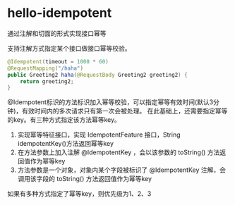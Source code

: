 # hello-idempotent
通过注解和切面的形式实现接口幂等

支持注解方式指定某个接口做接口幂等校验。
```java
@Idempotent(timeout = 1000 * 60)
@RequestMapping("/haha")
public Greeting2 haha(@RequestBody Greeting2 greeting2) {
    return greeting2;
}
```
@Idempotent标识的方法标识加入幂等校验，可以指定幂等有效时间(默认3分钟)，有效时间内的多次请求只有第一次会被处理。
在此基础上，还需要指定幂等的key。有三种方式指定该方法幂等key。

1. 实现幂等特征接口，实现 IdempotentFeature 接口，String idempotentKey()方法返回幂等key
2. 在方法参数上加入注解 @IdempotentKey ，会以该参数的 toString() 方法返回值作为幂等key
3. 方法参数是一个对象，对象内某个字段被标识了 @IdempotentKey 注解，会调用该字段的 toString() 方法返回值作为幂等key

如果有多种方式指定了幂等key，则优先级为1、2、3

